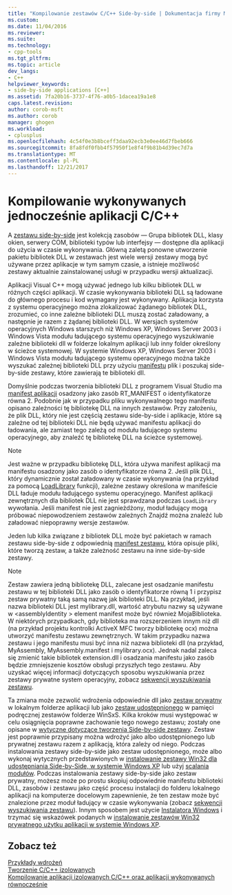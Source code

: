 ```yaml
---
title: "Kompilowanie zestawów C/C++ Side-by-side | Dokumentacja firmy Microsoft"
ms.custom: 
ms.date: 11/04/2016
ms.reviewer: 
ms.suite: 
ms.technology:
- cpp-tools
ms.tgt_pltfrm: 
ms.topic: article
dev_langs:
- C++
helpviewer_keywords:
- side-by-side applications [C++]
ms.assetid: 7fa20b16-3737-4f76-a0b5-1dacea19a1e8
caps.latest.revision: 
author: corob-msft
ms.author: corob
manager: ghogen
ms.workload:
- cplusplus
ms.openlocfilehash: 4c54f0e3b8bceff3daa92ecb3e0ee46d7fbeb666
ms.sourcegitcommit: 8fa8fdf0fbb4f57950f1e8f4f9b81b4d39ec7d7a
ms.translationtype: MT
ms.contentlocale: pl-PL
ms.lasthandoff: 12/21/2017
---
```

# <a name="building-cc-side-by-side-assemblies"></a>Kompilowanie wykonywanych jednocześnie aplikacji C/C++
A [zestawu side-by-side](http://msdn.microsoft.com/library/windows/desktop/ff951640) jest kolekcją zasobów — Grupa bibliotek DLL, klasy okien, serwery COM, biblioteki typów lub interfejsy — dostępne dla aplikacji do użycia w czasie wykonywania. Główną zaletą ponowne utworzenie pakietu bibliotek DLL w zestawach jest wiele wersji zestawy mogą być używane przez aplikacje w tym samym czasie, a istnieje możliwość zestawy aktualnie zainstalowanej usługi w przypadku wersji aktualizacji.  
  
 Aplikacji Visual C++ mogą używać jednego lub kilku bibliotek DLL w różnych części aplikacji. W czasie wykonywania biblioteki DLL są ładowane do głównego procesu i kod wymagany jest wykonywany. Aplikacja korzysta z systemu operacyjnego można zlokalizować żądanego bibliotek DLL, zrozumieć, co inne zależne biblioteki DLL muszą zostać załadowany, a następnie je razem z żądanej biblioteki DLL. W wersjach systemów operacyjnych Windows starszych niż Windows XP, Windows Server 2003 i Windows Vista modułu ładującego systemu operacyjnego wyszukiwanie zależne biblioteki dll w folderze lokalnym aplikacji lub inny folder określony w ścieżce systemowej. W systemie Windows XP, Windows Server 2003 i Windows Vista modułu ładującego systemu operacyjnego można także wyszukać zależnej biblioteki DLL przy użyciu [manifestu](http://msdn.microsoft.com/library/windows/desktop/aa375365) plik i poszukaj side-by-side zestawy, które zawierają te biblioteki dll.  
  
 Domyślnie podczas tworzenia biblioteki DLL z programem Visual Studio ma [manifest aplikacji](http://msdn.microsoft.com/library/windows/desktop/aa374191) osadzony jako zasób RT_MANIFEST o identyfikatorze równa 2. Podobnie jak w przypadku pliku wykonywalnego tego manifestu opisano zależności tę bibliotekę DLL na innych zestawów. Przy założeniu, że plik DLL, który nie jest częścią zestawu side-by-side i aplikacje, które są zależne od tej biblioteki DLL nie będą używać manifestu aplikacji do ładowania, ale zamiast tego zależą od modułu ładującego systemu operacyjnego, aby znaleźć tę bibliotekę DLL na ścieżce systemowej.  
  
> [!NOTE]
>  Jest ważne w przypadku bibliotekę DLL, która używa manifest aplikacji ma manifestu osadzony jako zasób o identyfikatorze równa 2. Jeśli plik DLL, który dynamicznie został załadowany w czasie wykonywania (na przykład za pomocą [LoadLibrary](http://msdn.microsoft.com/library/windows/desktop/ms684175) funkcji), zależne zestawy określona w manifeście DLL ładuje modułu ładującego systemu operacyjnego. Manifest aplikacji zewnętrznych dla bibliotek DLL nie jest sprawdzana podczas `LoadLibrary` wywołania. Jeśli manifest nie jest zagnieżdżony, moduł ładujący mogą próbować niepowodzeniem zestawów zależnych Znajdź można znaleźć lub załadować niepoprawny wersje zestawów.  
  
 Jeden lub kilka związane z bibliotek DLL może być pakietach w ramach zestawu side-by-side z odpowiednią [manifest zestawu](http://msdn.microsoft.com/library/windows/desktop/aa374219), która opisuje pliki, które tworzą zestaw, a także zależność zestawu na inne side-by-side zestawy.  
  
> [!NOTE]
>  Zestaw zawiera jedną bibliotekę DLL, zalecane jest osadzanie manifestu zestawu w tej biblioteki DLL jako zasób o identyfikatorze równą 1 i przypisz zestaw prywatny taką samą nazwę jak biblioteki DLL. Na przykład, jeśli nazwa biblioteki DLL jest mylibrary.dll, wartość atrybutu nazwy są używane w \<assemblyIdentity > element manifest może być również MojaBiblioteka. W niektórych przypadkach, gdy biblioteka ma rozszerzeniem innym niż dll (na przykład projektu kontrolki ActiveX MFC tworzy bibliotekę ocx) można utworzyć manifestu zestawu zewnętrznych. W takim przypadku nazwa zestawu i jego manifestu musi być inna niż nazwa biblioteki dll (na przykład, MyAssembly, MyAssembly.manifest i mylibrary.ocx). Jednak nadal zaleca się zmienić takie bibliotek extension.dll i osadzania manifestu jako zasób będzie zmniejszenie kosztów obsługi przyszłych tego zestawu. Aby uzyskać więcej informacji dotyczących sposobu wyszukiwania przez zestawy prywatne system operacyjny, zobacz [sekwencji wyszukiwania zestawu](http://msdn.microsoft.com/library/windows/desktop/aa374224).  
  
 Ta zmiana może zezwolić wdrożenia odpowiednie dll jako [zestaw prywatny](http://msdn.microsoft.com/library/windows/desktop/aa370850) w lokalnym folderze aplikacji lub jako [zestaw udostępnionego](http://msdn.microsoft.com/library/windows/desktop/aa371839) w pamięci podręcznej zestawów folderze WinSxS. Kilka kroków musi występować w celu osiągnięcia poprawne zachowanie tego nowego zestawu; zostały one opisane w [wytyczne dotyczące tworzenia Side-by-side zestawy](http://msdn.microsoft.com/library/windows/desktop/aa375155). Zestaw jest poprawnie przypisany można wdrożyć jako albo udostępnionego lub prywatnej zestawu razem z aplikacją, która zależy od niego. Podczas instalowania zestawy side-by-side jako zestaw udostępnionego, może albo wykonaj wytycznych przedstawionych w [instalowanie zestawy Win32 dla udostępniania Side-by-Side, w systemie Windows XP](http://msdn.microsoft.com/library/windows/desktop/aa369532) lub użyj [scalania modułów](http://msdn.microsoft.com/library/windows/desktop/aa369820). Podczas instalowania zestawy side-by-side jako zestaw prywatny, możesz może po prostu skopiuj odpowiednie manifestu biblioteki DLL, zasobów i zestawu jako część procesu instalacji do folderu lokalnego aplikacji na komputerze docelowym zapewnienie, że ten zestaw może być znalezione przez moduł ładujący w czasie wykonywania (zobacz [sekwencji wyszukiwania zestawu](http://msdn.microsoft.com/library/windows/desktop/aa374224)). Innym sposobem jest użycie [Instalatora Windows](http://msdn.microsoft.com/library/windows/desktop/cc185688) i trzymać się wskazówek podanych w [instalowanie zestawów Win32 prywatnego użytku aplikacji w systemie Windows XP](http://msdn.microsoft.com/library/windows/desktop/aa369534).  
  
## <a name="see-also"></a>Zobacz też  
 [Przykłady wdrożeń](../ide/deployment-examples.md)   
 [Tworzenie C/C++ izolowanych](../build/building-c-cpp-isolated-applications.md)   
 [Kompilowanie aplikacji izolowanych C/C++ oraz aplikacji wykonywanych równocześnie](../build/building-c-cpp-isolated-applications-and-side-by-side-assemblies.md)